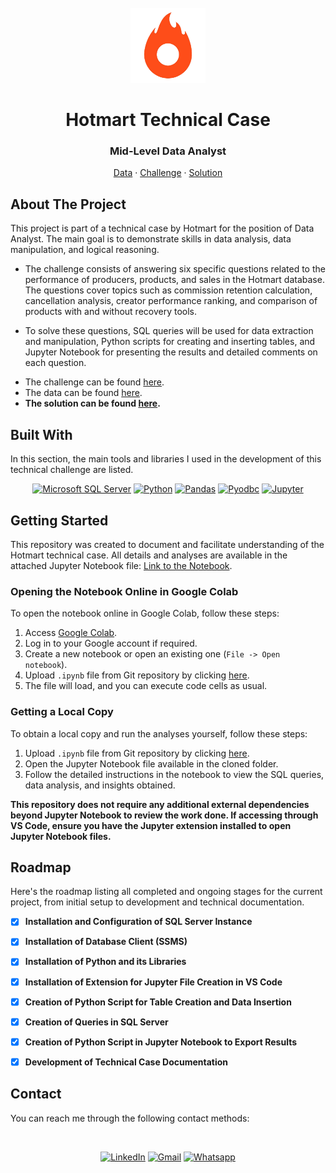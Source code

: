 <br />
<div align="center">
  <a href="https://github.com/sarahkelly-sn/Technical-Case-Hotmart">
    <img src=".github/logo.png" alt="Logo" width="120" height="120">
  </a>

  <h1 align="center">Hotmart Technical Case</h1>

  <p align="center">
    <h3> Mid-Level Data Analyst </h3>
    <a href="https://github.com/sarahkelly-sn/Technical-Case-Hotmart/tree/main/src/Data">Data</a>
    ·
    <a href="https://github.com/sarahkelly-sn/Technical-Case-Hotmart/tree/main/src/Challenge">Challenge</a>
    ·
    <a href="https://github.com/sarahkelly-sn/Technical-Case-Hotmart/tree/main/src/Solution">Solution</a>
  </p>
</div>

## About The Project

This project is part of a technical case by Hotmart for the position of Data Analyst. The main goal is to demonstrate skills in data analysis, data manipulation, and logical reasoning.

* The challenge consists of answering six specific questions related to the performance of producers, products, and sales in the Hotmart database. The questions cover topics such as commission retention calculation, cancellation analysis, creator performance ranking, and comparison of products with and without recovery tools.

* To solve these questions, SQL queries will be used for data extraction and manipulation, Python scripts for creating and inserting tables, and Jupyter Notebook for presenting the results and detailed comments on each question.

- The challenge can be found [here](https://github.com/sarahkelly-sn/Technical-Case-Hotmart/blob/main/src/Challenge/Processo%20Seletivo%20-%20Technical%20Case.pdf).
- The data can be found [here](https://github.com/sarahkelly-sn/Technical-Case-Hotmart/blob/main/src/Data/SQL%20Datasets.zip).
- **The solution can be found [here](https://github.com/sarahkelly-sn/Technical-Case-Hotmart/blob/main/src/Solution/Technical%20Case%20Hotmart%20-%20Sarah%20Kelly.ipynb).**

## Built With

In this section, the main tools and libraries I used in the development of this technical challenge are listed.

<div align="Center">
  
[![Microsoft SQL Server](https://img.shields.io/badge/SQL_Server-CC2927?style=for-the-badge&logo=microsoft-sql-server&logoColor=white)](https://www.microsoft.com/sql-server)
[![Python](https://img.shields.io/badge/Python-3776AB?style=for-the-badge&logo=microsoft-sql-server&logoColor=white)](https://www.python.org)
[![Pandas](https://img.shields.io/badge/pandas-150458?style=for-the-badge&logo=microsoft-sql-server&logoColor=white)](https://pandas.pydata.org)
[![Pyodbc](https://img.shields.io/badge/pyodbc-333D66?style=for-the-badge&logo=microsoft-sql-server&logoColor=white)](https://github.com/mkleehammer/pyodbc)
[![Jupyter](https://img.shields.io/badge/Jupyter-F37626?style=for-the-badge&logo=microsoft-sql-server&logoColor=white)](https://jupyter.org)

</div>


## Getting Started

This repository was created to document and facilitate understanding of the Hotmart technical case. All details and analyses are available in the attached Jupyter Notebook file: [Link to the Notebook](https://github.com/sarahkelly-sn/Technical-Case-Hotmart/blob/main/src/Solution/Technical%20Case%20Hotmart%20-%20Sarah%20Kelly.ipynb).

### Opening the Notebook Online in Google Colab

To open the notebook online in Google Colab, follow these steps:

1. Access [Google Colab](https://colab.research.google.com/).
2. Log in to your Google account if required.
3. Create a new notebook or open an existing one (`File -> Open notebook`).
4. Upload `.ipynb` file from Git repository by clicking [here](https://github.com/sarahkelly-sn/Technical-Case-Hotmart/blob/main/src/Solution/Technical%20Case%20Hotmart%20-%20Sarah%20Kelly.ipynb).
5. The file will load, and you can execute code cells as usual.

### Getting a Local Copy

To obtain a local copy and run the analyses yourself, follow these steps:

1. Upload `.ipynb` file from Git repository by clicking [here](https://github.com/sarahkelly-sn/Technical-Case-Hotmart/blob/main/src/Solution/Technical%20Case%20Hotmart%20-%20Sarah%20Kelly.ipynb).
2. Open the Jupyter Notebook file available in the cloned folder.
3. Follow the detailed instructions in the notebook to view the SQL queries, data analysis, and insights obtained.

**This repository does not require any additional external dependencies beyond Jupyter Notebook to review the work done. If accessing through VS Code, ensure you have the Jupyter extension installed to open Jupyter Notebook files.**


## Roadmap

Here's the roadmap listing all completed and ongoing stages for the current project, from initial setup to development and technical documentation.

- [x] **Installation and Configuration of SQL Server Instance**
- [x] **Installation of Database Client (SSMS)**
- [x] **Installation of Python and its Libraries**
- [x] **Installation of Extension for Jupyter File Creation in VS Code**
- [x] **Creation of Python Script for Table Creation and Data Insertion**
- [x] **Creation of Queries in SQL Server**
- [x] **Creation of Python Script in Jupyter Notebook to Export Results**
- [x] **Development of Technical Case Documentation**


## Contact

You can reach me through the following contact methods:

<br />

<div align="Center">
  
[![LinkedIn][linkedin-shield]][linkedin-url]
[![Gmail][email-shield]][email-url]
[![Whatsapp][whatsapp-shield]][whatsapp-url]

</div>


[linkedin-shield]: https://img.shields.io/badge/-LinkedIn-black.svg?style=for-the-badge&logo=linkedin&colorB=555
[linkedin-url]: https://www.linkedin.com/in/sarah-kelly-024351155/
[email-shield]: https://img.shields.io/badge/Gmail-black?style=for-the-badge&logo=gmail&colorB=555&logoColor=white
[email-url]: mailto:sarah.sqn@gmail.com
[whatsapp-shield]: https://img.shields.io/badge/Whatsapp-black?style=for-the-badge&logo=whatsapp&colorB=555&logoColor=white
[whatsapp-url]: https://wa.me/5531983238839/
